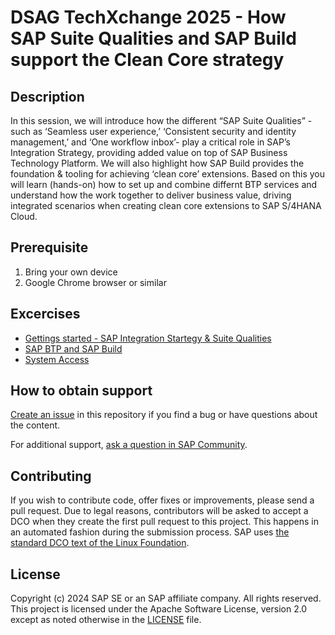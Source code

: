 # DSAG TechXchange 2025 -  How SAP Suite Qualities and SAP Build support the Clean Core strategy
<!-- Please include descriptive title -->

<!--- Register repository https://api.reuse.software/register, then add REUSE badge:
[![REUSE status](https://api.reuse.software/badge/github.com/SAP-samples/REPO-NAME)](https://api.reuse.software/info/github.com/SAP-samples/REPO-NAME)
-->

## Description
In this session, we will introduce how the different “SAP Suite Qualities” - such as ‘Seamless user experience,’ ‘Consistent security and identity management,’ and ‘One workflow inbox’- play a critical role in SAP’s Integration Strategy, providing added value on top of SAP Business Technology Platform. We will also highlight how SAP Build provides the foundation & tooling for achieving ‘clean core’ extensions. Based on this you will learn (hands-on) how to set up and combine differnt BTP services and understand how the work together to deliver business value, driving integrated scenarios when creating clean core extensions to SAP S/4HANA Cloud.

## Prerequisite

1. Bring your own device
2. Google Chrome browser or similar

## Excercises

- [Gettings started - SAP Integration Startegy & Suite Qualities](/Excercises/ex1/README.md)
- [SAP BTP and SAP Build ](/Excercises/ex2/README.md)
- [System Access](/Excercises/ex3/README.md)


## How to obtain support
[Create an issue](https://github.com/SAP-samples/<repository-name>/issues) in this repository if you find a bug or have questions about the content.
 
For additional support, [ask a question in SAP Community](https://answers.sap.com/questions/ask.html).

## Contributing
If you wish to contribute code, offer fixes or improvements, please send a pull request. Due to legal reasons, contributors will be asked to accept a DCO when they create the first pull request to this project. This happens in an automated fashion during the submission process. SAP uses [the standard DCO text of the Linux Foundation](https://developercertificate.org/).

## License
Copyright (c) 2024 SAP SE or an SAP affiliate company. All rights reserved. This project is licensed under the Apache Software License, version 2.0 except as noted otherwise in the [LICENSE](LICENSE) file.
